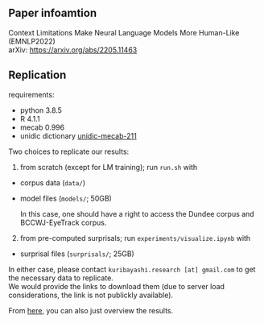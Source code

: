 ## Paper infoamtion
Context Limitations Make Neural Language Models More Human-Like (EMNLP2022)  
arXiv: https://arxiv.org/abs/2205.11463

## Replication
requirements: 
- python 3.8.5  
- R 4.1.1
- mecab 0.996
- unidic dictionary [unidic-mecab-211](https://clrd.ninjal.ac.jp/unidic/back_number.html)

Two choices to replicate our results:

1. from scratch (except for LM training); run `run.sh` with
- corpus data (`data/`)
- model files (`models/`; 50GB)  

    In this case, one should have a right to access the Dundee corpus and BCCWJ-EyeTrack corpus.

2. from pre-computed surprisals; run `experiments/visualize.ipynb` with
- surprisal files (`surprisals/`; 25GB)

In either case, please contact `kuribayashi.research [at] gmail.com`  to get the necessary data to replicate.  
We would provide the links to download them (due to server load considerations, the link is not publickly available).

From [here](https://github.com/kuribayashi4/context_limitation_cognitive_modeling/blob/main/experiments/visualize.ipynb), you can also just overview the results.
